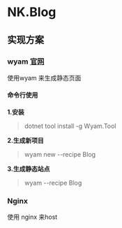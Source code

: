 # NK.Blog

## 实现方案
### wyam [官网](https://wyam.io/)
使用wyam 来生成静态页面

#### 命令行使用
**1.安装**
> dotnet tool install -g Wyam.Tool

**2.生成新项目**
> wyam new --recipe Blog

**3.生成静态站点**
> wyam --recipe Blog

### Nginx
使用 nginx 来host
